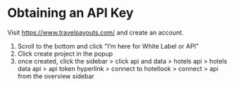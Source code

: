 # Obtaining an API Key

Visit https://www.travelpayouts.com/ and create an account.
1. Scroll to the bottom and click "I’m here for White Label or API"
2. Click create project in the popup 
3. once created, click the sidebar > click api and data > hotels api > hotels data api > api token hyperlink >  connect to hotellook > connect > api from the overview sidebar    